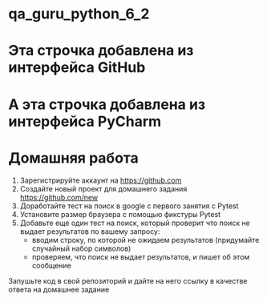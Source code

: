 # qa_guru_python_6_2

# Эта строчка добавлена из интерфейса GitHub

# А эта строчка добавлена из интерфейса PyCharm

# Домашняя работа
1. Зарегистрируйте аккаунт на https://github.com
2. Создайте новый проект для домашнего задания https://github.com/new
3. Доработайте тест на поиск в google с первого занятия с Pytest
4. Установите размер браузера с помощью фикстуры Pytest
5. Добавьте еще один тест на поиск, который проверит что поиск не выдает результатов по вашему запросу:
   - вводим строку, по которой не ожидаем результатов (придумайте случайный набор символов)
   - проверяем, что поиск не выдает результатов, и пишет об этом сообщение

Запушьте код в свой репозиторий и дайте на него ссылку в качестве ответа на домашнее задание
